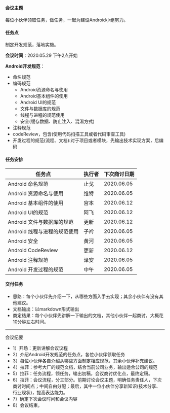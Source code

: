 #### **会议主题**

每位小伙伴领取任务，做任务，一起为建设Android小组努力。

#### **任务点**

制定开发规范，落地实施。

**会议时间**：2020.05.29 下午2点开始

**Android开发规范**：

- 命名规范
- 编码规范
  - Android资源命名与使用
  - Android基本组件的使用
  - Android UI的规范
  - 文件与数据库的规范
  - 线程与进程的规范使用
  - 安全(缓存数据、防止注入、混淆方式)
- 注释规范
- codeReview，包含(使用代码扫描工具或者代码审查工具)
- 开发过程的规范(流程、文档):对于项目或者模块，先输出技术实现方案，后编码

#### **任务安排**

| 任务点                       | 执行者 | 下次商讨日期   |
| ---------------------------- | ------ | ---------- |
| Android 命名规范             |    止戈    | 2020.06.05 |
| Android 资源命名与使用       |   维特     | 2020.06.05 |
| Android 基本组件的使用       |    宫本    | 2020.06.12 |
| Android UI的规范             |     阿飞   | 2020.06.12 |
| Android 文件与数据库的规范   |     更新   | 2020.06.12 |
| Android 线程与进程的规范使用 |    子衿    | 2020.06.05 |
| Android 安全                 |  黄河      | 2020.06.05 |
| Android CodeReview           |     更新   | 2020.06.12 |
| Android 注释规范             |   泽安     | 2020.06.05 |
| Android 开发过程的规范       |   中午     | 2020.06.05 |


#### **交付任务**

- 思路：每个小伙伴先介绍一下，从哪些方面入手去实现；其余小伙伴有没有其他建议。
- 文档输出：以markdown形式输出
- 商定结果：每个小伙伴先讲解一下输出的文档，其他小伙伴一起商讨，大概花10分钟左右时间。
 
--------

会议纪要

- 1）开场：更新讲解会议议程
- 2）介绍Android开发规范的任务点，各位小伙伴领取任务
- 3）每位小伙伴各自介绍从哪些方面制定相应规范，其余小伙伴补充建议。
- 4）拉菲：参考大厂的规范文档，结合当前公司业务，输出适合公司的规范
- 5）拉菲：任务流程，领任务，输出初稿，会议商讨优化点，最终定稿。
- 6）拉菲：会议流程，分三部分。前期讨论会议主题，明确任务责任人，下次商讨时间点；中间自由分配；最后，其中一位小伙伴分享新知识(技术分享、行业现状)，提高表达能力。
- 7）确定下次会议时间和会议内容
- 8）会议结束。


